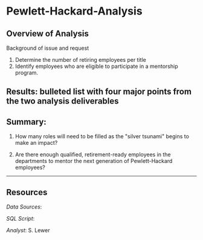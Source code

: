 # Pewlett-Hackard-Analysis

## Overview of Analysis
Background of issue and request

1. Determine the number of retiring employees per title
1. Identify employees who are eligible to participate in a mentorship program.

## Results: bulleted list with four major points from the two analysis deliverables


## Summary:

 1. How many roles will need to be filled as the "silver tsunami" begins to make an impact?
 
 1. Are there enough qualified, retirement-ready employees in the departments to mentor the next generation of Pewlett-Hackard employees?
 
 ___
## Resources
_Data Sources_: 

_SQL Script_: 

_Analyst_: S. Lewer

